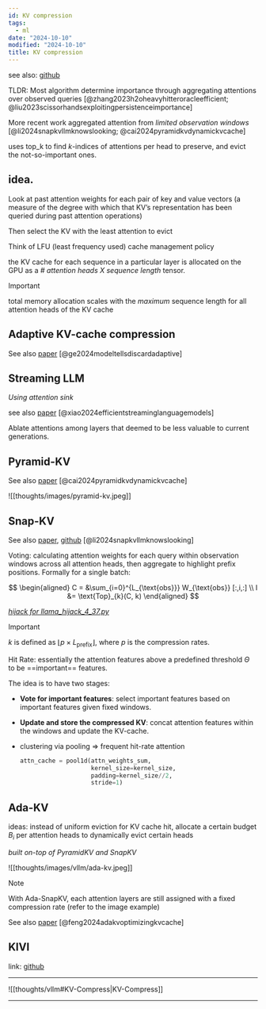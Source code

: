 ```yaml
---
id: KV compression
tags:
  - ml
date: "2024-10-10"
modified: "2024-10-10"
title: KV compression
---
```


see also: [github](https://github.com/October2001/Awesome-KV-Cache-Compression)

TLDR: Most algorithm determine importance through aggregating attentions over observed queries [@zhang2023h2oheavyhitteroracleefficient; @liu2023scissorhandsexploitingpersistenceimportance]

More recent work aggregated attention from _limited observation windows_ [@li2024snapkvllmknowslooking; @cai2024pyramidkvdynamickvcache]

uses top_k to find $k$-indices of attentions per head to preserve, and evict the not-so-important ones.

## idea.

Look at past attention weights for each pair of key and value vectors
(a measure of the degree with which that KV’s representation has been queried during past attention operations)

Then select the KV with the least attention to evict

Think of LFU (least frequency used) cache management policy

the KV cache for each sequence in a particular layer is allocated on the GPU as a _# attention heads $X$ sequence length_ tensor.

> [!important]
>
> total memory allocation scales with the _maximum_ sequence length for all attention heads of the KV cache

## Adaptive KV-cache compression

See also [paper](https://arxiv.org/abs/2310.01801) [@ge2024modeltellsdiscardadaptive]

## Streaming LLM

_Using attention sink_

see also [paper](https://arxiv.org/abs/2309.17453) [@xiao2024efficientstreaminglanguagemodels]

Ablate attentions among layers that deemed to be less valuable to current generations.

## Pyramid-KV

See also [paper](https://arxiv.org/abs/2406.02069) [@cai2024pyramidkvdynamickvcache]

![[thoughts/images/pyramid-kv.jpeg]]

## Snap-KV

See also [paper](https://arxiv.org/abs/2404.14469), [github](https://github.com/FasterDecoding/SnapKV) [@li2024snapkvllmknowslooking]

Voting: calculating attention weights for each query within observation windows across all attention heads, then aggregate to highlight prefix positions. Formally for a single batch:

$$
\begin{aligned}
C = &\sum_{i=0}^{L_{\text{obs}}} W_{\text{obs}} [:,i,:] \\
I &= \text{Top}_{k}(C, k)
\end{aligned}
$$

_[hijack for llama_hijack_4_37.py](https://github.com/FasterDecoding/SnapKV/blob/82135ce2cc60f212a9ba918467f3d9c8134e163f/snapkv/monkeypatch/llama_hijack_4_37.py#L19)_

> [!important]
>
> $k$ is defined as $\lfloor p \times L_{\text{prefix}} \rfloor$, where $p$ is the compression rates.

Hit Rate: essentially the attention features above a predefined threshold $\Theta$ to be ==important== features.

The idea is to have two stages:

- **Vote for important features**: select important features based on important features given fixed windows.
- **Update and store the compressed KV**: concat attention features within the windows and update the KV-cache.

- clustering via pooling => frequent hit-rate attention
  ```python
  attn_cache = pool1d(attn_weights_sum,
                      kernel_size=kernel_size,
                      padding=kernel_size//2,
                      stride=1)
  ```

## Ada-KV

ideas: instead of uniform eviction for KV cache hit, allocate a certain budget $B_i$ per attention heads to dynamically evict certain heads

_built on-top of PyramidKV and SnapKV_

![[thoughts/images/vllm/ada-kv.jpeg]]

> [!note]
>
> With Ada-SnapKV, each attention layers are still assigned with a fixed compression rate (refer to the image example)

See also [paper](https://arxiv.org/abs/2407.11550) [@feng2024adakvoptimizingkvcache]

## KIVI

link: [github](https://github.com/jy-yuan/KIVI)

---

![[thoughts/vllm#KV-Compress|KV-Compress]]

---

